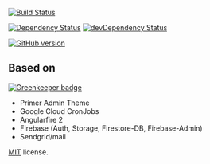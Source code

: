[![Build Status](https://travis-ci.org/Meistercoach83/sfw.svg?branch=master)](https://travis-ci.org/Meistercoach83/sfw)

[![Dependency Status](https://david-dm.org/Meistercoach83/sfw/status.svg)](https://david-dm.org/Meistercoach83/sfw)
[![devDependency Status](https://david-dm.org/Meistercoach83/sfw/dev-status.svg)](https://david-dm.org/Meistercoach83/sfw)

[![GitHub version](https://badge.fury.io/gh/Meistercoach83%2Fsfw.svg)](https://badge.fury.io/gh/Meistercoach83%2Fsfw)

## Based on

[![Greenkeeper badge](https://badges.greenkeeper.io/Meistercoach83/sfw.svg)](https://greenkeeper.io/)
- Primer Admin Theme
- Google Cloud CronJobs
- Angularfire 2
- Firebase (Auth, Storage, Firestore-DB, Firebase-Admin)
- Sendgrid/mail

[MIT](LICENSE.txt) license.
